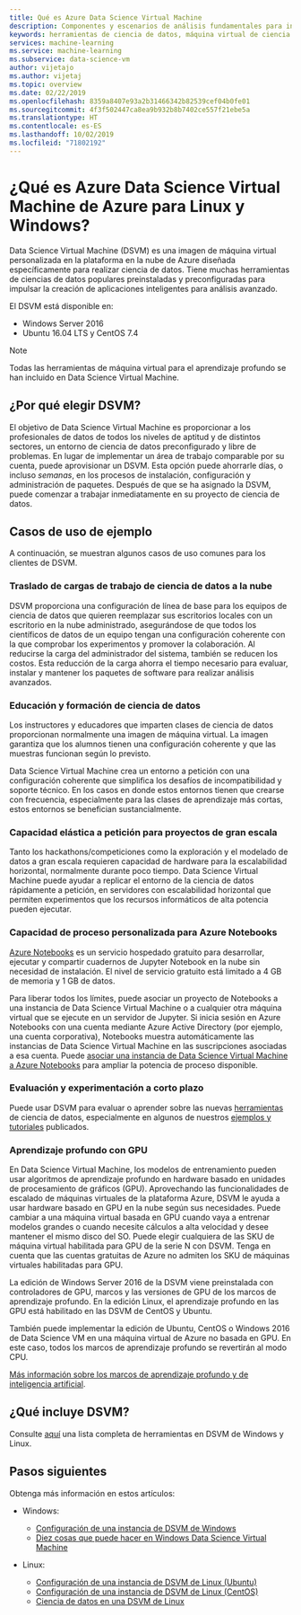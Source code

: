 ```yaml
---
title: Qué es Azure Data Science Virtual Machine
description: Componentes y escenarios de análisis fundamentales para instancias de Data Science Virtual Machine en Windows y Linux.
keywords: herramientas de ciencia de datos, máquina virtual de ciencia de datos, herramientas para la ciencia de datos, ciencia de datos de linux
services: machine-learning
ms.service: machine-learning
ms.subservice: data-science-vm
author: vijetajo
ms.author: vijetaj
ms.topic: overview
ms.date: 02/22/2019
ms.openlocfilehash: 8359a8407e93a2b31466342b82539cef04b0fe01
ms.sourcegitcommit: 4f3f502447ca8ea9b932b8b7402ce557f21ebe5a
ms.translationtype: HT
ms.contentlocale: es-ES
ms.lasthandoff: 10/02/2019
ms.locfileid: "71802192"
---
```

# <a name="what-is-the-azure-data-science-virtual-machine-for-linux-and-windows"></a>¿Qué es Azure Data Science Virtual Machine de Azure para Linux y Windows?

Data Science Virtual Machine (DSVM) es una imagen de máquina virtual personalizada en la plataforma en la nube de Azure diseñada específicamente para realizar ciencia de datos. Tiene muchas herramientas de ciencias de datos populares preinstaladas y preconfiguradas para impulsar la creación de aplicaciones inteligentes para análisis avanzado. 

El DSVM está disponible en:
+ Windows Server 2016
+ Ubuntu 16.04 LTS y CentOS 7.4

> [!NOTE]
> Todas las herramientas de máquina virtual para el aprendizaje profundo se han incluido en Data Science Virtual Machine. 


## <a name="why-choose-the-dsvm"></a>¿Por qué elegir DSVM?
El objetivo de Data Science Virtual Machine es proporcionar a los profesionales de datos de todos los niveles de aptitud y de distintos sectores, un entorno de ciencia de datos preconfigurado y libre de problemas. En lugar de implementar un área de trabajo comparable por su cuenta, puede aprovisionar un DSVM. Esta opción puede ahorrarle días, o incluso _semanas_, en los procesos de instalación, configuración y administración de paquetes. Después de que se ha asignado la DSVM, puede comenzar a trabajar inmediatamente en su proyecto de ciencia de datos.

## <a name="sample-use-cases"></a>Casos de uso de ejemplo

A continuación, se muestran algunos casos de uso comunes para los clientes de DSVM.

### <a name="moving-data-science-workloads-to-the-cloud"></a>Traslado de cargas de trabajo de ciencia de datos a la nube

DSVM proporciona una configuración de línea de base para los equipos de ciencia de datos que quieren reemplazar sus escritorios locales con un escritorio en la nube administrado, asegurándose de que todos los científicos de datos de un equipo tengan una configuración coherente con la que comprobar los experimentos y promover la colaboración. Al reducirse la carga del administrador del sistema, también se reducen los costos. Esta reducción de la carga ahorra el tiempo necesario para evaluar, instalar y mantener los paquetes de software para realizar análisis avanzados.

### <a name="data-science-training-and-education"></a>Educación y formación de ciencia de datos
Los instructores y educadores que imparten clases de ciencia de datos proporcionan normalmente una imagen de máquina virtual. La imagen garantiza que los alumnos tienen una configuración coherente y que las muestras funcionan según lo previsto. 

Data Science Virtual Machine crea un entorno a petición con una configuración coherente que simplifica los desafíos de incompatibilidad y soporte técnico. En los casos en donde estos entornos tienen que crearse con frecuencia, especialmente para las clases de aprendizaje más cortas, estos entornos se benefician sustancialmente.

### <a name="on-demand-elastic-capacity-for-large-scale-projects"></a>Capacidad elástica a petición para proyectos de gran escala
Tanto los hackathons/competiciones como la exploración y el modelado de datos a gran escala requieren capacidad de hardware para la escalabilidad horizontal, normalmente durante poco tiempo. Data Science Virtual Machine puede ayudar a replicar el entorno de la ciencia de datos rápidamente a petición, en servidores con escalabilidad horizontal que permiten experimentos que los recursos informáticos de alta potencia pueden ejecutar.

### <a name="custom-compute-power-for-azure-notebooks"></a>Capacidad de proceso personalizada para Azure Notebooks
[Azure Notebooks](../../notebooks/azure-notebooks-overview.md) es un servicio hospedado gratuito para desarrollar, ejecutar y compartir cuadernos de Jupyter Notebook en la nube sin necesidad de instalación. El nivel de servicio gratuito está limitado a 4 GB de memoria y 1 GB de datos. 

Para liberar todos los límites, puede asociar un proyecto de Notebooks a una instancia de Data Science Virtual Machine o a cualquier otra máquina virtual que se ejecute en un servidor de Jupyter. Si inicia sesión en Azure Notebooks con una cuenta mediante Azure Active Directory (por ejemplo, una cuenta corporativa), Notebooks muestra automáticamente las instancias de Data Science Virtual Machine en las suscripciones asociadas a esa cuenta. Puede [asociar una instancia de Data Science Virtual Machine a Azure Notebooks](../../notebooks/configure-manage-azure-notebooks-projects.md#compute-tier) para ampliar la potencia de proceso disponible.

### <a name="short-term-experimentation-and-evaluation"></a>Evaluación y experimentación a corto plazo
Puede usar DSVM para evaluar o aprender sobre las nuevas [herramientas](./tools-included.md) de ciencia de datos, especialmente en algunos de nuestros [ejemplos y tutoriales](./dsvm-samples-and-walkthroughs.md) publicados.


### <a name="deep-learning-with-gpus"></a>Aprendizaje profundo con GPU
En Data Science Virtual Machine, los modelos de entrenamiento pueden usar algoritmos de aprendizaje profundo en hardware basado en unidades de procesamiento de gráficos (GPU). Aprovechando las funcionalidades de escalado de máquinas virtuales de la plataforma Azure, DSVM le ayuda a usar hardware basado en GPU en la nube según sus necesidades. Puede cambiar a una máquina virtual basada en GPU cuando vaya a entrenar modelos grandes o cuando necesite cálculos a alta velocidad y desee mantener el mismo disco del SO. Puede elegir cualquiera de las SKU de máquina virtual habilitada para GPU de la serie N con DSVM. Tenga en cuenta que las cuentas gratuitas de Azure no admiten los SKU de máquinas virtuales habilitadas para GPU.

La edición de Windows Server 2016 de la DSVM viene preinstalada con controladores de GPU, marcos y las versiones de GPU de los marcos de aprendizaje profundo. En la edición Linux, el aprendizaje profundo en las GPU está habilitado en las DSVM de CentOS y Ubuntu. 

También puede implementar la edición de Ubuntu, CentOS o Windows 2016 de Data Science VM en una máquina virtual de Azure no basada en GPU. En este caso, todos los marcos de aprendizaje profundo se revertirán al modo CPU.
 
[Más información sobre los marcos de aprendizaje profundo y de inteligencia artificial](dsvm-deep-learning-ai-frameworks.md).

<a name="included"></a>

## <a name="whats-included-on-the-dsvm"></a>¿Qué incluye DSVM?

Consulte [aquí](tools-included.md) una lista completa de herramientas en DSVM de Windows y Linux.

## <a name="next-steps"></a>Pasos siguientes

Obtenga más información en estos artículos:

+ Windows:
  + [Configuración de una instancia de DSVM de Windows](provision-vm.md)
  + [Diez cosas que puede hacer en Windows Data Science Virtual Machine](vm-do-ten-things.md)

+ Linux:
  + [Configuración de una instancia de DSVM de Linux (Ubuntu)](dsvm-ubuntu-intro.md)
  + [Configuración de una instancia de DSVM de Linux (CentOS)](linux-dsvm-intro.md)
  + [Ciencia de datos en una DSVM de Linux](linux-dsvm-walkthrough.md)
